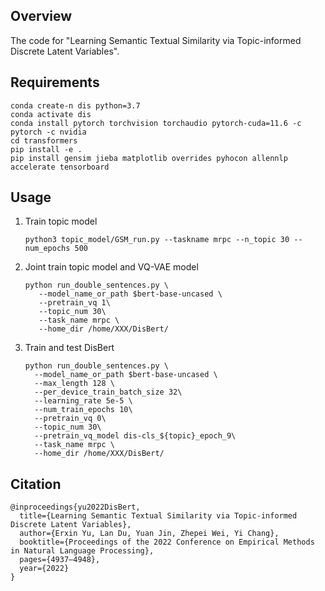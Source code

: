## Overview

The code for "Learning Semantic Textual Similarity via Topic-informed Discrete Latent Variables".

## Requirements

``` 
conda create-n dis python=3.7 
conda activate dis
conda install pytorch torchvision torchaudio pytorch-cuda=11.6 -c pytorch -c nvidia
cd transformers
pip install -e .
pip install gensim jieba matplotlib overrides pyhocon allennlp accelerate tensorboard
```

## Usage

1. Train topic model 

   ``` 
   python3 topic_model/GSM_run.py --taskname mrpc --n_topic 30 --num_epochs 500
   ```

2. Joint train topic model and VQ-VAE model

   ```
   python run_double_sentences.py \
      --model_name_or_path $bert-base-uncased \
      --pretrain_vq 1\
      --topic_num 30\
      --task_name mrpc \
      --home_dir /home/XXX/DisBert/
   ```

3. Train and test DisBert

   ```
   python run_double_sentences.py \
     --model_name_or_path $bert-base-uncased \
     --max_length 128 \
     --per_device_train_batch_size 32\
     --learning_rate 5e-5 \
     --num_train_epochs 10\
     --pretrain_vq 0\
     --topic_num 30\
     --pretrain_vq_model dis-cls_${topic}_epoch_9\
     --task_name mrpc \
     --home_dir /home/XXX/DisBert/
   ```

## Citation

```
@inproceedings{yu2022DisBert,
  title={Learning Semantic Textual Similarity via Topic-informed Discrete Latent Variables},
  author={Erxin Yu, Lan Du, Yuan Jin, Zhepei Wei, Yi Chang},
  booktitle={Proceedings of the 2022 Conference on Empirical Methods in Natural Language Processing},
  pages={4937–4948},
  year={2022}
}
```

